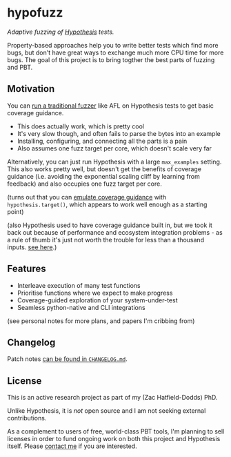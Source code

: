 # hypofuzz

*Adaptive fuzzing of [Hypothesis](https://hypothesis.readthedocs.io) tests.*


Property-based approaches help you to write better tests which find more bugs,
but don't have great ways to exchange much more CPU time for more bugs.
The goal of this project is to bring togther the best parts of fuzzing and PBT.


## Motivation

You can [run a traditional fuzzer](https://hypothesis.readthedocs.io/en/latest/details.html#use-with-external-fuzzers)
like AFL on Hypothesis tests to get basic coverage guidance.

- This does actually work, which is pretty cool
- It's very slow though, and often fails to parse the bytes into an example
- Installing, configuring, and connecting all the parts is a pain
- Also assumes one fuzz target per core, which doesn't scale very far

Alternatively, you can just run Hypothesis with a large `max_examples` setting.
This also works pretty well, but doesn't get the benefits of coverage guidance
(i.e. avoiding the exponential scaling cliff by learning from feedback) and
also occupies one fuzz target per core.

(turns out that you can [emulate coverage guidance](https://engineering.backtrace.io/posts/2020-03-11-how-hard-is-it-to-guide-test-case-generators-with-branch-coverage-feedback/)
with `hypothesis.target()`, which appears to work well enough as a starting point)

(also Hypothesis used to have coverage guidance built in, but we took it back out
because of performance and ecosystem integration problems - as a rule of thumb it's
just not worth the trouble for less than a thousand inputs.
[see here](https://github.com/HypothesisWorks/hypothesis/pulls?q=is%3Amerged+use_coverage).)


## Features

- Interleave execution of many test functions
- Prioritise functions where we expect to make progress
- Coverage-guided exploration of your system-under-test
- Seamless python-native and CLI integrations

(see personal notes for more plans, and papers I'm cribbing from)


## Changelog

Patch notes [can be found in `CHANGELOG.md`](https://github.com/Zac-HD/hypofuzz/blob/master/CHANGELOG.md).


## License

This is an active research project as part of my (Zac Hatfield-Dodds) PhD.

Unlike Hypothesis, it is *not* open source and I am not seeking external contributions.

As a complement to users of free, world-class PBT tools, I'm planning to sell
licenses in order to fund ongoing work on both this project and Hypothesis itself.
Please [contact me](mailto:hypofuzz@zhd.dev) if you are interested.
